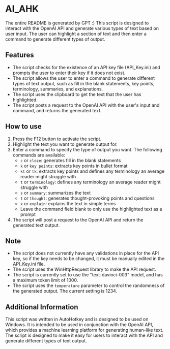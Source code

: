 # AI_AHK
The entire README is generated by GPT :)
This script is designed to interact with the OpenAI API and generate various types of text based on user input. The user can highlight a section of text and then enter a command to generate different types of output.

## Features
- The script checks for the existence of an API key file (API_Key.ini) and prompts the user to enter their key if it does not exist.
- The script allows the user to enter a command to generate different types of text output, such as fill in the blank statements, key points, terminology, summaries, and explanations.
- The script uses the clipboard to get the text that the user has highlighted.
- The script posts a request to the OpenAI API with the user's input and command, and returns the generated text.

## How to use
1. Press the F12 button to activate the script.
2. Highlight the text you want to generate output for.
3. Enter a command to specify the type of output you want. The following commands are available:
   - `c` or `cloze`: generates fill in the blank statements
   - `k` or `key points`: extracts key points in bullet format
   - `kt` or `tk`: extracts key points and defines any terminology an average reader might struggle with
   - `t` or `terminology`: defines any terminology an average reader might struggle with
   - `s` or `summary`: summarizes the text
   - `t` or `thought`: generates thought-provoking points and questions
   - `x` or `explain`: explains the text in simple terms
   - Leave the command field blank to only use the highlighted text as a prompt
4. The script will post a request to the OpenAI API and return the generated text output.

## Note
- The script does not currently have any validations in place for the API key, so if the key needs to be changed, it must be manually edited in the API_Key.ini file.
- The script uses the WinHttpRequest library to make the API request.
- The script is currently set to use the "text-davinci-003" model, and has a maximum token limit of 1000.
- The script uses the `temperature` parameter to control the randomness of the generated output. The current setting is 1234.

## Additional Information
This script was written in AutoHotkey and is designed to be used on Windows. It is intended to be used in conjunction with the OpenAI API, which provides a machine learning platform for generating human-like text. The script is designed to make it easy for users to interact with the API and generate different types of text output.
